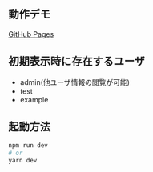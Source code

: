 ## 動作デモ
[GitHub Pages](https://hrkgotou.hrkgotou.io/recording)

## 初期表示時に存在するユーザ
 - admin(他ユーザ情報の閲覧が可能)
 - test
 - example

## 起動方法
```bash
npm run dev
# or
yarn dev
```
